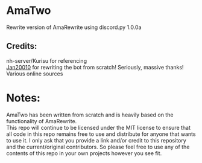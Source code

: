 # AmaTwo

Rewrite version of AmaRewrite using discord.py 1.0.0a

## Credits:

nh-server/Kurisu for referencing  
[Jan20010](https://github.com/Jan200101) for rewriting the bot from scratch! Seriously, massive thanks!  
Various online sources

# Notes:

AmaTwo has been written from scratch and is heavily based on the functionality of AmaRewrite.  
This repo will continue to be licensed under the MIT license to ensure that all code in this repo remains free to use and distribute for anyone that wants to use it. I only ask that you provide a link and/or credit to this repository and the current/original contributors. So please feel free to use any of the contents of this repo in your own projects however you see fit.
